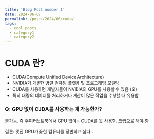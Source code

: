 ```yaml
---
title: 'Blog Post number 1'
date: 2024-06-05
permalink: /posts/2024/06/cuda/
tags:
  - cool posts
  - category1
  - category2
---
```


# CUDA 란?
- CUDA(Compute Unified Device Architecture)   
- NVIDIA가 개발한 병렬 컴퓨팅 플랫폼 및 프로그래밍 모델임   
- CUDA를 사용하면 개발자들이 NVIDIA의 GPU를 사용할 수 있음 (오)   
- 특히 대량의 데이터를 처리하거나 계산이 많은 작업을 수행할 때 유용함

### Q: GPU 없이 CUDA를 사용하는 게 가능한가?
불가능. 즉 주피터노트북에서 GPU 없이는 CUDA를 못 사용함. 코랩으로 해야 함

결론: 멋진 GPU가 꽂힌 컴퓨터를 장만하고 싶다.. 
